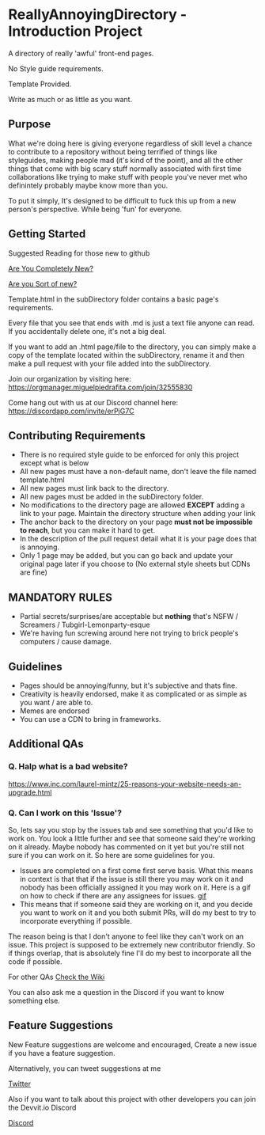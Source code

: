 # ReallyAnnoyingDirectory - Introduction Project

A directory of really 'awful' front-end pages.

No Style guide requirements.

Template Provided.

Write as much or as little as you want. 

## Purpose 

What we're doing here is giving everyone regardless of skill level a chance to contribute to a repository without being terrified of things like styleguides, making people mad (it's kind of the point), and all the other things that come with big scary stuff normally associated with first time collaborations like trying to make stuff with people you've never met who definintely probably maybe know more than you. 

To put it simply, It's designed to be difficult to fuck this up from a new person's perspective. While being 'fun' for everyone.

## Getting Started

Suggested Reading for those new to github 

[Are You Completely New?](https://guides.github.com/activities/hello-world/)

[Are you Sort of new?](https://guides.github.com/activities/forking/)

Template.html  in the subDirectory folder contains a basic page's requirements.

Every file that you see that ends with .md is just a text file anyone can read. If you accidentally delete one, it's not a big deal.

If you want to add an .html page/file to the directory, you can simply make a copy of the template located within the subDirectory, rename it and then make a pull request with your file added into the subDirectory.

Join our organization by visiting here: https://orgmanager.miguelpiedrafita.com/join/32555830

Come hang out with us at our Discord channel here: https://discordapp.com/invite/erPjG7C

## Contributing Requirements

* There is no required style guide to be enforced for only this project except what is below
* All new pages must have a non-default name, don't leave the file named template.html
* All new pages must link back to the directory.
* All new pages must be added in the subDirectory folder.
* No modifications to the directory page are allowed **EXCEPT** adding a link to your page. Maintain the directory structure when adding your link
* The anchor back to the directory on your page **must not be impossible to reach**, but you can make it hard to get.
* In the description of the pull request detail what it is your page does that is annoying.
* Only 1 page may be added, but you can go back and update your original page later if you choose to (No external style sheets but CDNs are fine)

## MANDATORY RULES

* Partial secrets/surprises/are acceptable but **nothing** that's NSFW / Screamers / Tubgirl-Lemonparty-esque
* We're having fun screwing around here not trying to brick people's computers / cause damage.

## Guidelines

* Pages should be annoying/funny, but it's subjective and thats fine.
* Creativity is heavily endorsed, make it as complicated or as simple as you want / are able to.
* Memes are endorsed
* You can use a CDN to bring in frameworks.

## Additional QAs

### Q. Halp what is a bad website?

https://www.inc.com/laurel-mintz/25-reasons-your-website-needs-an-upgrade.html

### Q. Can I work on this 'Issue'?

So, lets say you stop by the issues tab and see something that you'd like to work on. You look a little further and see that someone said they're working on it already. Maybe nobody has commented on it yet but you're still not sure if you can work on it. So here are some guidelines for you.

* Issues are completed on a first come first serve basis. What this means in context is that that if the issue is still there you may work on it and nobody has been officially assigned it you may work on it. Here is a gif on how to check if there are any assignees for issues. [gif](https://i.gyazo.com/f69aa4ec41124f0b603ca99e19ba595d.mp4)
* This means that if someone said they are working on it, and you decide you want to work on it and you both submit PRs, will do my best to try to incorporate everything if possible.

The reason being is that I don't anyone to feel like they can't work on an issue. This project is supposed to be extremely new contributor friendly. So if things overlap, that is absolutely fine I'll do my best to incorporate all the code if possible.

For other QAs [Check the Wiki](https://github.com/LearnDevelopmentPublic/ReallyAnnoyingDirectory/wiki)

You can also ask me a question in the Discord if you want to know something else.

## Feature Suggestions

New Feature suggestions are welcome and encouraged, Create a new issue if you have a feature suggestion.

Alternatively, you can tweet suggestions at me

[Twitter](https://twitter.com/Tor_kcWebDev)

Also if you want to talk about this project with other developers you can join the Devvit.io Discord

[Discord](https://discordapp.com/invite/9EwbGSW)
